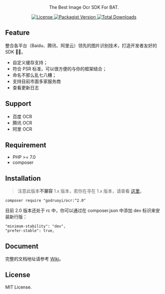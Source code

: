 <div>
  <p align="center">The Best Image Ocr SDK For BAT.</p>
  <p align="center">
    <a href="https://github.com/godruoyi/ocr">
      <image src="https://poser.pugx.org/godruoyi/ocr/license" alt="License">
    </a>
    <a href="https://packagist.org/packages/godruoyi/ocr">
      <image src="https://poser.pugx.org/godruoyi/ocr/v/stable" alt="Packagist Version">
    </a>
    <a href="https://github.com/godruoyi/ocr">
      <image src="https://poser.pugx.org/godruoyi/ocr/downloads" alt="Total Downloads">
    </a>
  </p>
</div>

## Feature

整合各平台（Baidu、腾讯、阿里云）领先的图片识别技术，打造开发者友好的 SDK 🎏🎏。

- 自定义缓存支持；
- 符合 PSR 标准，可以很方便的与你的框架结合；
- 命名不那么乱七八糟；
- 支持目前市面多家服务商
- 查看更新日志

## Support

- 百度 OCR
- 腾讯 OCR
- 阿里 OCR

## Requirement

- PHP >= 7.0
- composer

## Installation

> 注意此版本**不兼容** 1.x 版本，若你在寻在 1.x 版本，请查看 [这里](https://github.com/godruoyi/ocr/tree/1.1.4)。

```
composer require "godruoyi/ocr:^2.0"
```

目前 2.0 版本还处于 rc 中，你可以通过在 composer.json 中添加 dev 标识来安装新行版：

```
"minimum-stability": "dev",
"prefer-stable": true,
```

## Document

完整的文档地址请参考 [Wiki](https://github.com/godruoyi/ocr/wiki)。

## License

MIT License.
